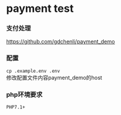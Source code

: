 payment test
===============
### 支付处理
https://github.com/gdchenli/payment_demo

### 配置
`cp .example.env .env`   
修改配置文件内容payment_demo的host

### php环境要求
`PHP7.1+`